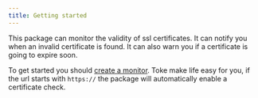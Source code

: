 ```yaml
---
title: Getting started
---
```


This package can monitor the validity of ssl certificates. It can notify you when an invalid certificate is found. It can also warn you if a certificate is going to expire soon.

To get started you should [create a monitor](https://docs.spatie.be/laravel-uptime-monitor/v1/monitoring-uptime/getting-started#creating-your-first-monitor). Toke make life easy for you, if the url starts with `https://` the package will automatically enable a certificate check.
